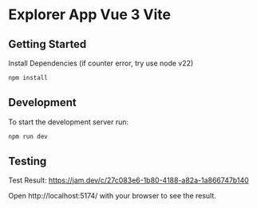 # Explorer App Vue 3 Vite

## Getting Started
Install Dependencies (if counter error, try use node v22)
```bash
npm install
```

## Development
To start the development server run:
```bash
npm run dev
```

## Testing
Test Result: https://jam.dev/c/27c083e6-1b80-4188-a82a-1a866747b140

Open http://localhost:5174/ with your browser to see the result.